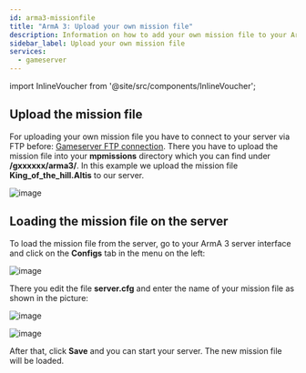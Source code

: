 ```yaml
---
id: arma3-missionfile
title: "ArmA 3: Upload your own mission file"
description: Information on how to add your own mission file to your Arma 3 server from ZAP-Hosting - ZAP-Hosting.com documentation
sidebar_label: Upload your own mission file
services:
  - gameserver
---
```


import InlineVoucher from '@site/src/components/InlineVoucher';

## Upload the mission file

For uploading your own mission file you have to connect to your server via FTP before: [Gameserver FTP connection](gameserver-ftpaccess.md).
There you have to upload the mission file into your **mpmissions** directory which you can find under **/gxxxxxx/arma3/**.
In this example we upload the mission file **King_of_the_hill.Altis** to our server.

![image](https://user-images.githubusercontent.com/26007280/189678011-e09b3415-f6ca-42f5-8329-3481f037174d.png)

<InlineVoucher />

## Loading the mission file on the server

To load the mission file from the server, go to your ArmA 3 server interface and click on the **Configs** tab in the menu on the left:

![image](https://user-images.githubusercontent.com/26007280/189678037-dd2ca9f9-6660-4c51-8e24-66605314c732.png)

There you edit the file **server.cfg** and enter the name of your mission file as shown in the picture: 

![image](https://user-images.githubusercontent.com/26007280/189678063-00e696c3-617b-4827-a6ed-347c80e0831c.png)

![image](https://user-images.githubusercontent.com/26007280/189678086-a4191b6a-bbe6-4109-9014-d4c85bc0fd9e.png)

After that, click **Save** and you can start your server. The new mission file will be loaded.

